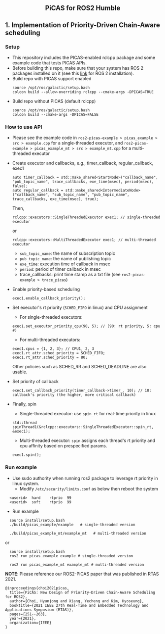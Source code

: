 <h2 align="center">PiCAS for ROS2 Humble</h2>

## 1. Implementation of Priority-Driven Chain-Aware scheduling
### Setup
- This repository includes the PICAS-enabled rclcpp package and some example code that tests PICAS APIs.
- Before building this repo, make sure that your system has ROS 2 packages installed on it (see this [link](https://docs.ros.org/en/galactic/Installation/Ubuntu-Install-Debians.html#) for ROS 2 installation).
- Build repo with PICAS support enabled
  ```
  source /opt/ros/galactic/setup.bash
  colcon build --allow-overriding rclcpp --cmake-args -DPICAS=TRUE
  ```
- Build repo  without PICAS (default rclcpp)
  ```
  source /opt/ros/galactic/setup.bash
  colcon build --cmake-args -DPICAS=FALSE
  ```

### How to use API
- Please see the example code in `ros2-picas-example > picas_example > src > example.cpp` for a single-threaded executor, and `ros2-picas-example > picas_example_mt > src > example_mt.cpp` for a multi-threaded executor
- Create executor and callbacks, e.g., timer_callback, regular_callback, exec1
  ```
  auto timer_callback = std::make_shared<StartNode>("callback_name", "pub_topic_name", trace_callbacks, exe_time(msec), period(msec), false);
  auto regular_callback = std::make_shared<IntermediateNode>("callback_name", "sub_topic_name", "pub_topic_name", trace_callbacks, exe_time(msec), true);
  ```
  Then, 
  ```
  rclcpp::executors::SingleThreadedExecutor exec1; // single-threaded executor
  ```
  or 
  ```
  rclcpp::executors::MultiThreadedExecutor exec1; // multi-threaded executor
  ```
  - `sub_topic_name`: the name of subscription topic
  - `pub_topic_name`: the name of publishing topic
  - `exe_time`: execution time of callback in msec
  - `period`: period of timer callback in msec
  - trace_callbacks: print time stamp as a txt file (see `ros2-picas-example > trace_picas`)
  
- Enable priority-based scheduling
  ```
  exec1.enable_callback_priority();
  ```
- Set executor's rt priority (`SCHED_FIFO` in linux) and CPU assignment
  - For single-threaded executors:
  ```
  exec1.set_executor_priority_cpu(90, 5); // (90: rt priority, 5: cpu #)
  ```  
  - For multi-threaded executors:
  ```
  exec1.cpus = {1, 2, 3}; // CPU1, 2, 3
  exec1.rt_attr.sched_priority = SCHED_FIFO;
  exec1.rt_attr.sched_priority = 80;
  ```
  Other policies such as SCHED_RR and SCHED_DEADLINE are also usable.
- Set priority of callback
  ```
  exec1.set_callback_priority(timer_callback->timer_, 10); // 10: callback's priority (the higher, more critical callback)
  ```
- Finally, spin
  - Single-threaded executor: use `spin_rt` for real-time priority in linux
  ```
  std::thread spinThread1(&rclcpp::executors::SingleThreadedExecutor::spin_rt, &exec1);
  ```
  - Multi-threaded executor: `spin` assigns each thread's rt priority and cpu affinity based on prespecified params.
  ```
  exec1.spin();
  ```
### Run example
- Use sudo authority when running ros2 package to leverage rt priority in linux system.
  - Modify `/etc/security/limits.conf` as below then reboot the system
```
  <userid>  hard    rtprio  99
  <userid>  soft    rtprio  99
```
- Run example
```
  source install/setup.bash
  ./build/picas_example/example   # single-threaded version

  ./build/picas_example_mt/example_mt   # multi-threaded version
```
or
```
  source install/setup.bash
  ros2 run picas_example example # single-threaded version

  ros2 run picas_example_mt example_mt # multi-threaded version
```

**NOTE**: Please reference our ROS2-PiCAS paper that was published in RTAS 2021.
```
@inproceedings{choi2021picas,
  title={PiCAS: New Design of Priority-Driven Chain-Aware Scheduling for ROS2},
  author={Choi, Hyunjong and Xiang, Yecheng and Kim, Hyoseung},
  booktitle={2021 IEEE 27th Real-Time and Embedded Technology and Applications Symposium (RTAS)},
  pages={251--263},
  year={2021},
  organization={IEEE}
}
```
